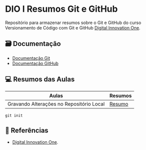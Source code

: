 
# DIO I Resumos Git e GitHub

Repositório para armazenar resumos sobre o Git e GitHub do curso Versionamento de Código com Git e GitHub [Digital Innovation One](https://www.dio.me/).

## 🗃 Documentação
- [Documentação Git](https://git-scm.com/doc)
- [Documentação GitHub](https://docs.github.com/pt)

## 💻 Resumos das Aulas
| Aulas | Resumos |
|-------|---------|
| Gravando Alterações no Repositório Local | [Resumo]() |

```
git init
```

## 🔎 Referências
- [Digital Innovation One](https://www.dio.me/).
